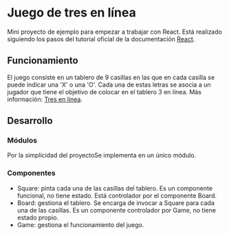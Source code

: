 # Juego de tres en línea

Mini proyecto de ejemplo para empezar a trabajar con React.
Está realizado siguiendo los pasos del tutorial oficial de la documentación [React](https://reactjs.org/tutorial/tutorial.html).

## Funcionamiento
El juego consiste en un tablero de 9 casillas en las que en cada casilla se puede indicar una 'X' o una 'O'. Cada una de estas letras se asocia a un jugador que tiene el objetivo de colocar en el tablero 3 en línea. Más información: [Tres en línea](https://es.wikipedia.org/wiki/Tres_en_l%C3%ADnea).

## Desarrollo
### Módulos
Por la simplicidad del proyectoSe implementa en un único módulo.

### Componentes
* Square: pinta cada una de las casillas del tablero. Es un componente funcional, no tiene estado. Está controlador por el componente Board.
* Board: gestiona el tablero. Se encarga de invocar a Square para cada una de las casillas. Es un componente controlador por Game, no tiene estado propio.
* Game: gestiona el funcionamiento del juego.
